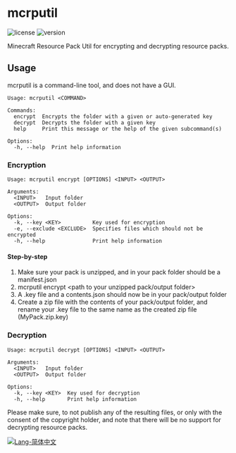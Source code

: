 # mcrputil

![license](https://img.shields.io/badge/License-Apache_2.0-blue.svg)
![version](https://img.shields.io/badge/Version-1.2.0-green.svg)

Minecraft Resource Pack Util for encrypting and decrypting resource packs.

## Usage

mcrputil is a command-line tool, and does not have a GUI.

```
Usage: mcrputil <COMMAND>

Commands:
  encrypt  Encrypts the folder with a given or auto-generated key
  decrypt  Decrypts the folder with a given key
  help     Print this message or the help of the given subcommand(s)

Options:
  -h, --help  Print help information
```

### Encryption

```
Usage: mcrputil encrypt [OPTIONS] <INPUT> <OUTPUT>

Arguments:
  <INPUT>   Input folder
  <OUTPUT>  Output folder

Options:
  -k, --key <KEY>          Key used for encryption
  -e, --exclude <EXCLUDE>  Specifies files which should not be encrypted
  -h, --help               Print help information
```

#### Step-by-step

1. Make sure your pack is unzipped, and in your pack folder should be a manifest.json
2. mcrputil encrypt <path to your unzipped pack folder> <path to your unzipped pack/output folder>
3. A <name of your pack folder>.key file and a contents.json should now be in your pack/output folder
4. Create a zip file with the contents of your pack/output folder, and rename your .key file to the same name as the
   created zip file (MyPack.zip.key)

### Decryption

```
Usage: mcrputil decrypt [OPTIONS] <INPUT> <OUTPUT>

Arguments:
  <INPUT>   Input folder
  <OUTPUT>  Output folder

Options:
  -k, --key <KEY>  Key used for decryption
  -h, --help       Print help information
```

Please make sure, to not publish any of the resulting files, or only with the consent of the copyright holder, and note
that there will be no support for decrypting resource packs.

[![Lang-简体中文](https://img.shields.io/badge/Lang-%E7%AE%80%E4%BD%93%E4%B8%AD%E6%96%87-red)](README-zh_CN.md)
